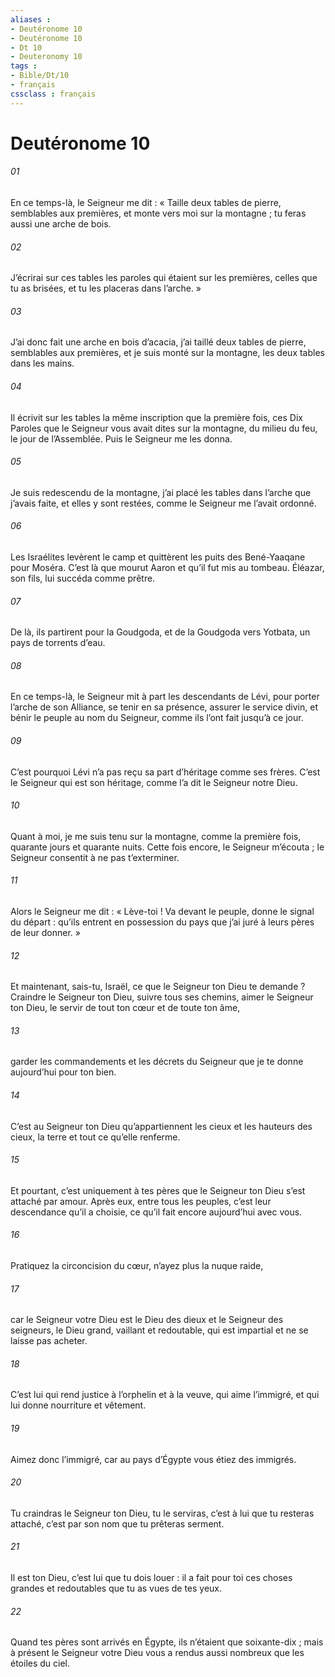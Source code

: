 ```yaml
---
aliases : 
- Deutéronome 10
- Deutéronome 10
- Dt 10
- Deuteronomy 10
tags : 
- Bible/Dt/10
- français
cssclass : français
---
```


# Deutéronome 10

###### 01
En ce temps-là, le Seigneur me dit : « Taille deux tables de pierre, semblables aux premières, et monte vers moi sur la montagne ; tu feras aussi une arche de bois.
###### 02
J’écrirai sur ces tables les paroles qui étaient sur les premières, celles que tu as brisées, et tu les placeras dans l’arche. »
###### 03
J’ai donc fait une arche en bois d’acacia, j’ai taillé deux tables de pierre, semblables aux premières, et je suis monté sur la montagne, les deux tables dans les mains.
###### 04
Il écrivit sur les tables la même inscription que la première fois, ces Dix Paroles que le Seigneur vous avait dites sur la montagne, du milieu du feu, le jour de l’Assemblée. Puis le Seigneur me les donna.
###### 05
Je suis redescendu de la montagne, j’ai placé les tables dans l’arche que j’avais faite, et elles y sont restées, comme le Seigneur me l’avait ordonné.
###### 06
Les Israélites levèrent le camp et quittèrent les puits des Bené-Yaaqane pour Moséra. C’est là que mourut Aaron et qu’il fut mis au tombeau. Éléazar, son fils, lui succéda comme prêtre.
###### 07
De là, ils partirent pour la Goudgoda, et de la Goudgoda vers Yotbata, un pays de torrents d’eau.
###### 08
En ce temps-là, le Seigneur mit à part les descendants de Lévi, pour porter l’arche de son Alliance, se tenir en sa présence, assurer le service divin, et bénir le peuple au nom du Seigneur, comme ils l’ont fait jusqu’à ce jour.
###### 09
C’est pourquoi Lévi n’a pas reçu sa part d’héritage comme ses frères. C’est le Seigneur qui est son héritage, comme l’a dit le Seigneur notre Dieu.
###### 10
Quant à moi, je me suis tenu sur la montagne, comme la première fois, quarante jours et quarante nuits. Cette fois encore, le Seigneur m’écouta ; le Seigneur consentit à ne pas t’exterminer.
###### 11
Alors le Seigneur me dit : « Lève-toi ! Va devant le peuple, donne le signal du départ : qu’ils entrent en possession du pays que j’ai juré à leurs pères de leur donner. »
###### 12
Et maintenant, sais-tu, Israël, ce que le Seigneur ton Dieu te demande ? Craindre le Seigneur ton Dieu, suivre tous ses chemins, aimer le Seigneur ton Dieu, le servir de tout ton cœur et de toute ton âme,
###### 13
garder les commandements et les décrets du Seigneur que je te donne aujourd’hui pour ton bien.
###### 14
C’est au Seigneur ton Dieu qu’appartiennent les cieux et les hauteurs des cieux, la terre et tout ce qu’elle renferme.
###### 15
Et pourtant, c’est uniquement à tes pères que le Seigneur ton Dieu s’est attaché par amour. Après eux, entre tous les peuples, c’est leur descendance qu’il a choisie, ce qu’il fait encore aujourd’hui avec vous.
###### 16
Pratiquez la circoncision du cœur, n’ayez plus la nuque raide,
###### 17
car le Seigneur votre Dieu est le Dieu des dieux et le Seigneur des seigneurs, le Dieu grand, vaillant et redoutable, qui est impartial et ne se laisse pas acheter.
###### 18
C’est lui qui rend justice à l’orphelin et à la veuve, qui aime l’immigré, et qui lui donne nourriture et vêtement.
###### 19
Aimez donc l’immigré, car au pays d’Égypte vous étiez des immigrés.
###### 20
Tu craindras le Seigneur ton Dieu, tu le serviras, c’est à lui que tu resteras attaché, c’est par son nom que tu prêteras serment.
###### 21
Il est ton Dieu, c’est lui que tu dois louer : il a fait pour toi ces choses grandes et redoutables que tu as vues de tes yeux.
###### 22
Quand tes pères sont arrivés en Égypte, ils n’étaient que soixante-dix ; mais à présent le Seigneur votre Dieu vous a rendus aussi nombreux que les étoiles du ciel.
